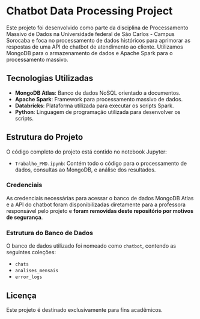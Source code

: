 # Chatbot Data Processing Project

Este projeto foi desenvolvido como parte da disciplina de Processamento Massivo de Dados na Universidade federal de São Carlos - Campus Sorocaba e foca no processamento de dados históricos para aprimorar as respostas de uma API de chatbot de atendimento ao cliente. Utilizamos MongoDB para o armazenamento de dados e Apache Spark para o processamento massivo.

## Tecnologias Utilizadas

- **MongoDB Atlas**: Banco de dados NoSQL orientado a documentos.
- **Apache Spark**: Framework para processamento massivo de dados.
- **Databricks**: Plataforma utilizada para executar os scripts Spark.
- **Python**: Linguagem de programação utilizada para desenvolver os scripts.

## Estrutura do Projeto

O código completo do projeto está contido no notebook Jupyter:

- `Trabalho_PMD.ipynb`: Contém todo o código para o processamento de dados, consultas ao MongoDB, e análise dos resultados.

### Credenciais

As credenciais necessárias para acessar o banco de dados MongoDB Atlas e a API do chatbot foram disponibilizadas diretamente para a professora responsável pelo projeto e **foram removidas deste repositório por motivos de segurança**.

### Estrutura do Banco de Dados

O banco de dados utilizado foi nomeado como `chatbot`, contendo as seguintes coleções:
- `chats`
- `analises_mensais`
- `error_logs`

## Licença

Este projeto é destinado exclusivamente para fins acadêmicos.
